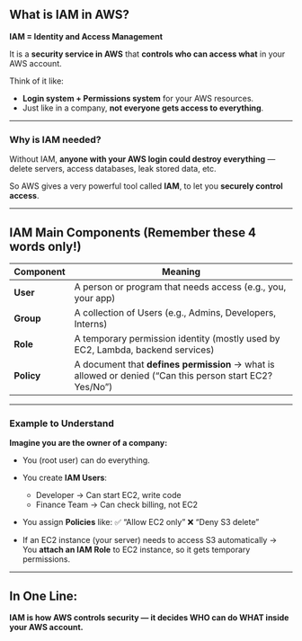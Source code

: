 ## What is IAM in AWS?

**IAM = Identity and Access Management**

It is a **security service in AWS** that **controls who can access what** in your AWS account.

Think of it like:

* **Login system + Permissions system** for your AWS resources.
* Just like in a company, **not everyone gets access to everything**.

---

### Why is IAM needed?

Without IAM, **anyone with your AWS login could destroy everything** — delete servers, access databases, leak stored data, etc.

So AWS gives a very powerful tool called **IAM**, to let you **securely control access**.

---

## IAM Main Components (Remember these 4 words only!)

| Component  | Meaning                                                                                                  |
| ---------- | -------------------------------------------------------------------------------------------------------- |
| **User**   | A person or program that needs access (e.g., you, your app)                                              |
| **Group**  | A collection of Users (e.g., Admins, Developers, Interns)                                                |
| **Role**   | A temporary permission identity (mostly used by EC2, Lambda, backend services)                           |
| **Policy** | A document that **defines permission** → what is allowed or denied (“Can this person start EC2? Yes/No”) |

---

### Example to Understand

**Imagine you are the owner of a company:**

* You (root user) can do everything.
* You create **IAM Users**:

  * Developer → Can start EC2, write code
  * Finance Team → Can check billing, not EC2
* You assign **Policies** like:
  ✅ “Allow EC2 only”
  ❌ “Deny S3 delete”
* If an EC2 instance (your server) needs to access S3 automatically →
  You **attach an IAM Role** to EC2 instance, so it gets temporary permissions.

---

## In One Line:

**IAM is how AWS controls security — it decides WHO can do WHAT inside your AWS account.**
